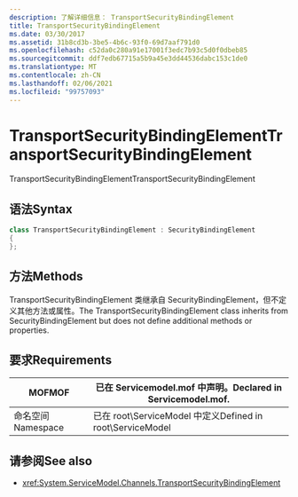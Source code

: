 ```yaml
---
description: 了解详细信息： TransportSecurityBindingElement
title: TransportSecurityBindingElement
ms.date: 03/30/2017
ms.assetid: 31b8cd3b-3be5-4b6c-93f0-69d7aaf791d0
ms.openlocfilehash: c52da0c280a91e17001f3edc7b93c5d0f0dbeb85
ms.sourcegitcommit: ddf7edb67715a5b9a45e3dd44536dabc153c1de0
ms.translationtype: MT
ms.contentlocale: zh-CN
ms.lasthandoff: 02/06/2021
ms.locfileid: "99757093"
---
```

# <a name="transportsecuritybindingelement"></a><span data-ttu-id="c7a50-103">TransportSecurityBindingElement</span><span class="sxs-lookup"><span data-stu-id="c7a50-103">TransportSecurityBindingElement</span></span>

<span data-ttu-id="c7a50-104">TransportSecurityBindingElement</span><span class="sxs-lookup"><span data-stu-id="c7a50-104">TransportSecurityBindingElement</span></span>  
  
## <a name="syntax"></a><span data-ttu-id="c7a50-105">语法</span><span class="sxs-lookup"><span data-stu-id="c7a50-105">Syntax</span></span>  
  
```csharp
class TransportSecurityBindingElement : SecurityBindingElement  
{  
};  
```  
  
## <a name="methods"></a><span data-ttu-id="c7a50-106">方法</span><span class="sxs-lookup"><span data-stu-id="c7a50-106">Methods</span></span>  

 <span data-ttu-id="c7a50-107">TransportSecurityBindingElement 类继承自 SecurityBindingElement，但不定义其他方法或属性。</span><span class="sxs-lookup"><span data-stu-id="c7a50-107">The TransportSecurityBindingElement class inherits from SecurityBindingElement but does not define additional methods or properties.</span></span>  
  
## <a name="requirements"></a><span data-ttu-id="c7a50-108">要求</span><span class="sxs-lookup"><span data-stu-id="c7a50-108">Requirements</span></span>  
  
|<span data-ttu-id="c7a50-109">MOF</span><span class="sxs-lookup"><span data-stu-id="c7a50-109">MOF</span></span>|<span data-ttu-id="c7a50-110">已在 Servicemodel.mof 中声明。</span><span class="sxs-lookup"><span data-stu-id="c7a50-110">Declared in Servicemodel.mof.</span></span>|  
|---------|-----------------------------------|  
|<span data-ttu-id="c7a50-111">命名空间</span><span class="sxs-lookup"><span data-stu-id="c7a50-111">Namespace</span></span>|<span data-ttu-id="c7a50-112">已在 root\ServiceModel 中定义</span><span class="sxs-lookup"><span data-stu-id="c7a50-112">Defined in root\ServiceModel</span></span>|  
  
## <a name="see-also"></a><span data-ttu-id="c7a50-113">请参阅</span><span class="sxs-lookup"><span data-stu-id="c7a50-113">See also</span></span>

- <xref:System.ServiceModel.Channels.TransportSecurityBindingElement>
